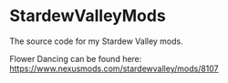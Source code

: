 # StardewValleyMods
The source code for my Stardew Valley mods.

Flower Dancing can be found here: https://www.nexusmods.com/stardewvalley/mods/8107
